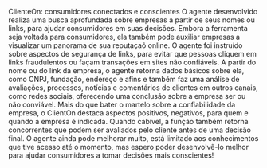 ClienteOn: consumidores conectados e conscientes
O agente desenvolvido realiza uma busca aprofundada sobre empresas a partir de seus nomes ou links, para ajudar consumidores em suas decisões.
Embora a ferramenta seja voltada para consumidores, ela também pode auxiliar empresas a visualizar um panorama de sua reputaçaõ online.
O agente foi instruído sobre aspectos de segurança de links, para evitar que pessoas cliquem em links fraudulentos ou façam transações em sites não confiáveis.
A partir do nome ou do link da empresa, o agente retorna dados básicos sobre ela, como CNPJ, fundação, endereço e afins e também faz uma análise de avaliações,
processos, notícias e comentários de clientes em outros canais, como redes sociais, oferecendo uma conclusão sobre a empresa ser ou não conviável.
Mais do que bater o martelo sobre a confiabilidade da empresa, o ClientOn destaca aspectos positivos, negativos, para quem e quando a empresa é indicada.
Quando cabível, a função também retorna concorrentes que podem ser avaliados pelo cliente antes de uma decisão final.
O agente ainda pode melhorar muito, está limitado aos conhecimentos que tive acesso até o momento, mas espero poder desenvolvê-lo melhor para ajudar
consumidores a tomar decisões mais conscientes!
